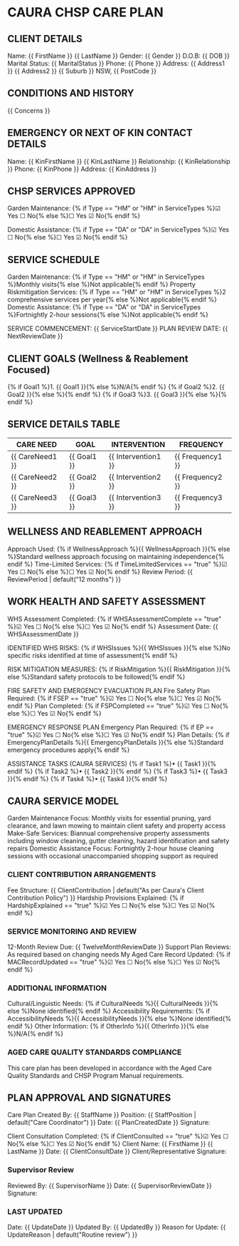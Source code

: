 # CAURA CHSP CARE PLAN

## CLIENT DETAILS

Name: {{ FirstName }} {{ LastName }}
Gender: {{ Gender }}
D.O.B: {{ DOB }}
Marital Status: {{ MaritalStatus }}
Phone: {{ Phone }}
Address: {{ Address1 }} {{ Address2 }} {{ Suburb }} NSW, {{ PostCode }}

## CONDITIONS AND HISTORY

{{ Concerns }}

## EMERGENCY OR NEXT OF KIN CONTACT DETAILS

Name: {{ KinFirstName }} {{ KinLastName }}
Relationship: {{ KinRelationship }}
Phone: {{ KinPhone }}
Address: {{ KinAddress }}

## CHSP SERVICES APPROVED

Garden Maintenance:
{% if Type == "HM" or "HM" in ServiceTypes %}☑ Yes ☐ No{% else %}☐ Yes ☑ No{% endif %}

Domestic Assistance:
{% if Type == "DA" or "DA" in ServiceTypes %}☑ Yes ☐ No{% else %}☐ Yes ☑ No{% endif %}

## SERVICE SCHEDULE

Garden Maintenance: {% if Type == "HM" or "HM" in ServiceTypes %}Monthly visits{% else %}Not applicable{% endif %}
Property Riskmitigation Services: {% if Type == "HM" or "HM" in ServiceTypes %}2 comprehensive services per year{% else %}Not applicable{% endif %}
Domestic Assistance: {% if Type == "DA" or "DA" in ServiceTypes %}Fortnightly 2-hour sessions{% else %}Not applicable{% endif %}

SERVICE COMMENCEMENT: {{ ServiceStartDate }}
PLAN REVIEW DATE: {{ NextReviewDate }}

## CLIENT GOALS (Wellness & Reablement Focused)

{% if Goal1 %}1. {{ Goal1 }}{% else %}N/A{% endif %}
{% if Goal2 %}2. {{ Goal2 }}{% else %}{% endif %}
{% if Goal3 %}3. {{ Goal3 }}{% else %}{% endif %}

## SERVICE DETAILS TABLE

| CARE NEED       | GOAL        | INTERVENTION        | FREQUENCY        |
| --------------- | ----------- | ------------------- | ---------------- |
| {{ CareNeed1 }} | {{ Goal1 }} | {{ Intervention1 }} | {{ Frequency1 }} |
| {{ CareNeed2 }} | {{ Goal2 }} | {{ Intervention2 }} | {{ Frequency2 }} |
| {{ CareNeed3 }} | {{ Goal3 }} | {{ Intervention3 }} | {{ Frequency3 }} |

## WELLNESS AND REABLEMENT APPROACH

Approach Used: {% if WellnessApproach %}{{ WellnessApproach }}{% else %}Standard wellness approach focusing on maintaining independence{% endif %}
Time-Limited Services: {% if TimeLimitedServices == "true" %}☑ Yes ☐ No{% else %}☐ Yes ☑ No{% endif %}
Review Period: {{ ReviewPeriod | default("12 months") }}

## WORK HEALTH AND SAFETY ASSESSMENT

WHS Assessment Completed: {% if WHSAssessmentComplete == "true" %}☑ Yes ☐ No{% else %}☐ Yes ☑ No{% endif %}
Assessment Date: {{ WHSAssessmentDate }}

IDENTIFIED WHS RISKS:
{% if WHSIssues %}{{ WHSIssues }}{% else %}No specific risks identified at time of assessment{% endif %}

RISK MITIGATION MEASURES:
{% if RiskMitigation %}{{ RiskMitigation }}{% else %}Standard safety protocols to be followed{% endif %}

FIRE SAFETY AND EMERGENCY EVACUATION PLAN
Fire Safety Plan Required: {% if FSEP == "true" %}☑ Yes ☐ No{% else %}☐ Yes ☑ No{% endif %}
Plan Completed: {% if FSPCompleted == "true" %}☑ Yes ☐ No{% else %}☐ Yes ☑ No{% endif %}

EMERGENCY RESPONSE PLAN
Emergency Plan Required: {% if EP == "true" %}☑ Yes ☐ No{% else %}☐ Yes ☑ No{% endif %}
Plan Details: {% if EmergencyPlanDetails %}{{ EmergencyPlanDetails }}{% else %}Standard emergency procedures apply{% endif %}

ASSISTANCE TASKS (CAURA SERVICES)
{% if Task1 %}• {{ Task1 }}{% endif %}
{% if Task2 %}• {{ Task2 }}{% endif %}
{% if Task3 %}• {{ Task3 }}{% endif %}
{% if Task4 %}• {{ Task4 }}{% endif %}

## CAURA SERVICE MODEL

Garden Maintenance Focus: Monthly visits for essential pruning, yard clearance, and lawn mowing to maintain client safety and property access
Make-Safe Services: Biannual comprehensive property assessments including window cleaning, gutter cleaning, hazard identification and safety repairs
Domestic Assistance Focus: Fortnightly 2-hour house cleaning sessions with occasional unaccompanied shopping support as required

### CLIENT CONTRIBUTION ARRANGEMENTS

Fee Structure: {{ ClientContribution | default("As per Caura's Client Contribution Policy") }}
Hardship Provisions Explained: {% if HardshipExplained == "true" %}☑ Yes ☐ No{% else %}☐ Yes ☑ No{% endif %}

### SERVICE MONITORING AND REVIEW

12-Month Review Due: {{ TwelveMonthReviewDate }}
Support Plan Reviews: As required based on changing needs
My Aged Care Record Updated: {% if MACRecordUpdated == "true" %}☑ Yes ☐ No{% else %}☐ Yes ☑ No{% endif %}

### ADDITIONAL INFORMATION

Cultural/Linguistic Needs: {% if CulturalNeeds %}{{ CulturalNeeds }}{% else %}None identified{% endif %}
Accessibility Requirements: {% if AccessibilityNeeds %}{{ AccessibilityNeeds }}{% else %}None identified{% endif %}
Other Information: {% if OtherInfo %}{{ OtherInfo }}{% else %}N/A{% endif %}

### AGED CARE QUALITY STANDARDS COMPLIANCE

This care plan has been developed in accordance with the Aged Care Quality Standards and CHSP Program Manual requirements.

## PLAN APPROVAL AND SIGNATURES

Care Plan Created By: {{ StaffName }}
Position: {{ StaffPosition | default("Care Coordinator") }}
Date: {{ PlanCreatedDate }}
Signature:

Client Consultation Completed: {% if ClientConsulted == "true" %}☑ Yes ☐ No{% else %}☐ Yes ☑ No{% endif %}
Client Name: {{ FirstName }} {{ LastName }}
Date: {{ ClientConsultDate }}
Client/Representative Signature:

### Supervisor Review

Reviewed By: {{ SupervisorName }}
Date: {{ SupervisorReviewDate }}
Signature:

### LAST UPDATED

Date: {{ UpdateDate }}
Updated By: {{ UpdatedBy }}
Reason for Update: {{ UpdateReason | default("Routine review") }}

